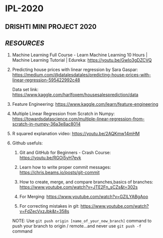 # IPL-2020 
## DRISHTI MINI PROJECT 2020
## _RESOURCES_

1) Machine Learning Full Course - Learn Machine Learning 10 Hours | Machine Learning Tutorial | Edureka: https://youtu.be/GwIo3gDZCVQ

2) Predicting house prices with linear regression by Sara Gaspar: https://medium.com/@datalesdatales/predicting-house-prices-with-linear-regression-595422992c48
	
	Data set link: https://www.kaggle.com/harlfoxem/housesalesprediction/data

3) Feature Engineering: https://www.kaggle.com/learn/feature-engineering

4) Multiple Linear Regression from Scratch in Numpy: https://towardsdatascience.com/multiple-linear-regression-from-scratch-in-numpy-36a3e8ac8014

5) R squared explanation video: https://youtu.be/2AQKmw14mHM

6) Github usefuls:

	1) Git and GitHub for Beginners - Crash Course: https://youtu.be/RGOj5yH7evk

	2) Learn how to write proper commit messages: https://chris.beams.io/posts/git-commit

	3) How to create, merge, and compare branches,basics of branches: https://www.youtube.com/watch?v=JTE2Fn_sCZs&t=302s

	4) For Merging: https://www.youtube.com/watch?v=GZILYABgAoo	

	5) For correcting mistakes in git: https://www.youtube.com/watch?v=FdZecVxzJbk&t=358s
	
	NOTE: Use `git push origin [name_of_your_new_branch]` command to push your branch to origin / remote...and never use `git push -f` command
  
  
  
  

